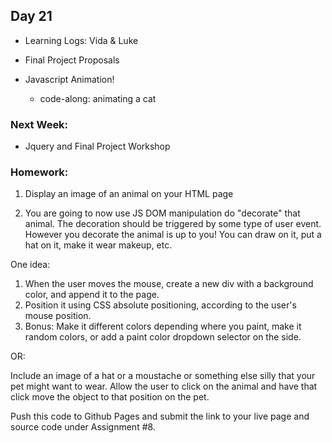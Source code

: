 ## Day 21

* Learning Logs: Vida & Luke

* Final Project Proposals

* Javascript Animation!
    * code-along: animating a cat
    
### Next Week:

* Jquery and Final Project Workshop

### Homework:

1. Display an image of an animal on your HTML page

2. You are going to now use JS DOM manipulation do "decorate" that animal. The decoration should be triggered by some type of user event. However you decorate the animal is up to you! You can draw on it, put a hat on it, make it wear makeup, etc.

One idea:

1. When the user moves the mouse, create a new div with a background color, and append it to the page. 
2. Position it using CSS absolute positioning, according to the user's mouse position.
3. Bonus: Make it different colors depending where you paint, make it random colors, or add a paint color dropdown selector on the side.

 
OR:

Include an image of a hat or a moustache or something else silly that your pet might want to wear. Allow the user to click on the animal and have that click move the object to that position on the pet.

Push this code to Github Pages and submit the link to your live page and source code under Assignment #8.
